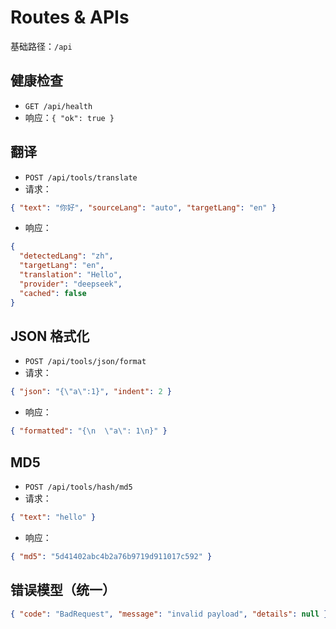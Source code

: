# Routes & APIs

基础路径：`/api`

## 健康检查

- `GET /api/health`
- 响应：`{ "ok": true }`

## 翻译

- `POST /api/tools/translate`
- 请求：
```json
{ "text": "你好", "sourceLang": "auto", "targetLang": "en" }
```
- 响应：
```json
{
  "detectedLang": "zh",
  "targetLang": "en",
  "translation": "Hello",
  "provider": "deepseek",
  "cached": false
}
```

## JSON 格式化

- `POST /api/tools/json/format`
- 请求：
```json
{ "json": "{\"a\":1}", "indent": 2 }
```
- 响应：
```json
{ "formatted": "{\n  \"a\": 1\n}" }
```

## MD5

- `POST /api/tools/hash/md5`
- 请求：
```json
{ "text": "hello" }
```
- 响应：
```json
{ "md5": "5d41402abc4b2a76b9719d911017c592" }
```

## 错误模型（统一）

```json
{ "code": "BadRequest", "message": "invalid payload", "details": null }
```
